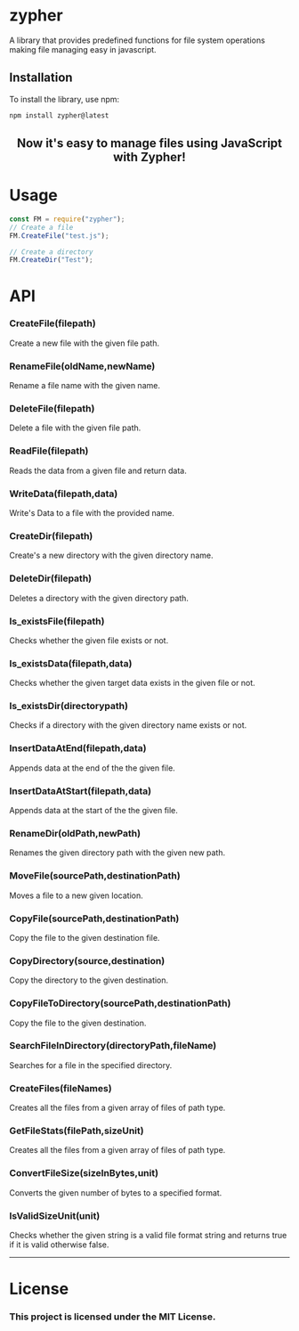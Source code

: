 # zypher

A library that provides predefined functions for file system operations making file managing easy in javascript.

## Installation

To install the library, use npm:

```bash
npm install zypher@latest
```

<h2 align="center">Now it's easy to manage files using JavaScript with Zypher!</h2>
<h1>Usage</h1>

```js
const FM = require("zypher");
// Create a file
FM.CreateFile("test.js");

// Create a directory
FM.CreateDir("Test");
```

<h1>API</h1>
<h3>CreateFile(filepath)</h3>
<span>Create a new file with the given file path.</span>

<h3>RenameFile(oldName,newName)</h3>
<span>Rename a file name with the given name.</span>

<h3>DeleteFile(filepath)</h3>
<span>Delete a file with the given file path.</span>

<h3>ReadFile(filepath)</h3>
<span> Reads the data from a given file and return data.</span>

<h3>WriteData(filepath,data)</h3>
<span>Write's Data to a file with the provided name.</span>

<h3>CreateDir(filepath)</h3>
<span>Create's a new directory with the given directory name.</span>

<h3>DeleteDir(filepath)</h3>
<span>Deletes a directory with the given directory path.</span>

<h3>Is_existsFile(filepath)</h3>
<span>Checks whether the given file exists or not.</span>

<h3>Is_existsData(filepath,data)</h3>
<span>Checks whether the given target data exists in the given file or not.</span>

<h3>Is_existsDir(directorypath)</h3>
<span>Checks if a directory with the given directory name exists or not.</span>

<h3>InsertDataAtEnd(filepath,data)</h3>
<span>Appends data at the end of the the given file.</span>

<h3>InsertDataAtStart(filepath,data)</h3>
<span>Appends data at the start of the the given file.</span>

<h3>RenameDir(oldPath,newPath)</h3>
<span>Renames the given directory path with the given new path.</span>

<h3>MoveFile(sourcePath,destinationPath)</h3>
<span>Moves a file to a new given location.</span>

<h3>CopyFile(sourcePath,destinationPath)</h3>
<span>Copy the file to the given destination file.</span>

<h3>CopyDirectory(source,destination)</h3>
<span>Copy the directory to the given destination.</span>

<h3>CopyFileToDirectory(sourcePath,destinationPath)</h3>
<span>Copy the file to the given destination.</span>

<h3>SearchFileInDirectory(directoryPath,fileName)</h3>
<span>Searches for a file in the specified directory.</span>

<h3>CreateFiles(fileNames)</h3>
<span>Creates all the files from a given array of files of path type.</span>

<h3>GetFileStats(filePath,sizeUnit)</h3>
<span>Creates all the files from a given array of files of path type.</span>

<h3>ConvertFileSize(sizeInBytes,unit)</h3>
<span>Converts the given number of bytes to a specified format.</span>

<h3>IsValidSizeUnit(unit)</h3>
<span>Checks whether the given string is a valid file format string and returns true if it is valid otherwise false.</span>

<hr/>
<h1>License</h1>
<h3>This project is licensed under the MIT License.</h3>
